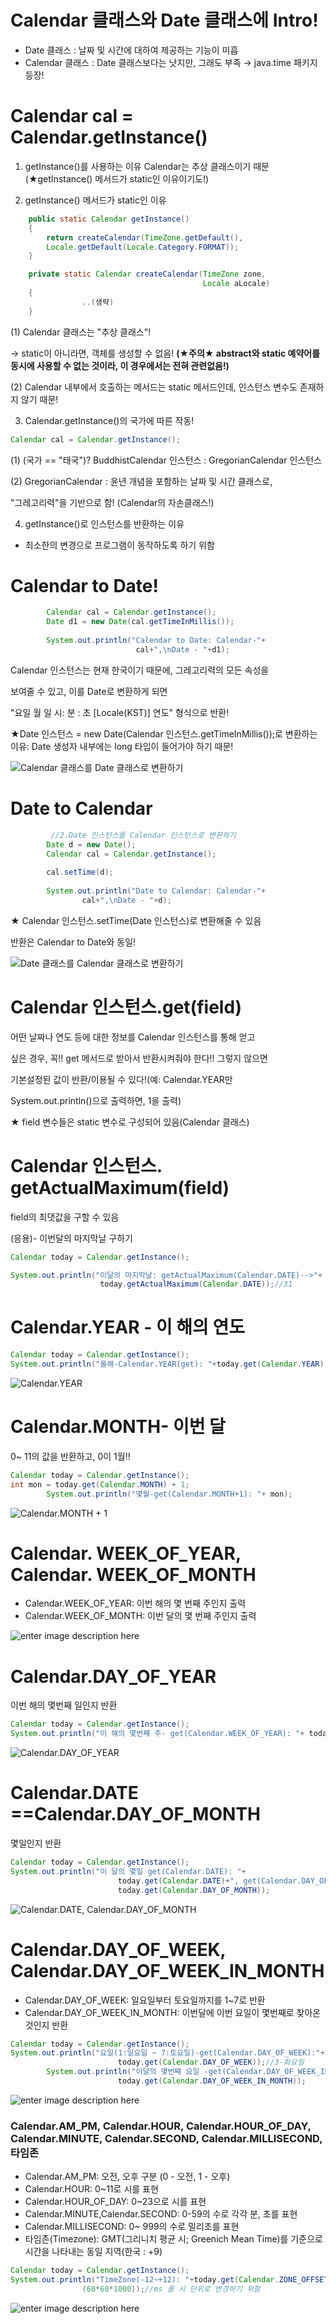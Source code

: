 # Calendar 클래스와 Date 클래스에 Intro!

 - Date 클래스 : 날짜 및 시간에 대하여 제공하는 기능이 미흡 
 - Calendar 클래스 : Date 클래스보다는 낫지만,
   그래도 부족 → java.time  패키지 등장!

# Calendar cal = Calendar.getInstance()

1. getInstance()를 사용하는 이유
   Calendar는 추상 클래스이기 때문(★getInstance() 메서드가 static인
   이유이기도!)

2. getInstance() 메서드가 static인 이유
~~~java
    public static Calendar getInstance()
    {
        return createCalendar(TimeZone.getDefault(),
        Locale.getDefault(Locale.Category.FORMAT));
    }

    private static Calendar createCalendar(TimeZone zone,
                                           Locale aLocale)
    {
		        ..(생략)
    }
~~~
(1) Calendar 클래스는 "추상 클래스"! 

→ static이 아니라면, 객체를 생성할 수 없음!
**(★주의★ abstract와 static 예약어를 동시에 사용할 수 없는 것이라,
이 경우에서는 전혀 관련없음!)**

(2) Calendar 내부에서 호출하는 메서드는 static 메서드인데, 인스턴스 변수도 존재하지 않기 때문!

3. Calendar.getInstance()의 국가에 따른 작동!
~~~java
Calendar cal = Calendar.getInstance();
~~~
(1) (국가 == "태국")? 
BuddhistCalendar 인스턴스 : GregorianCalendar 인스턴스

(2) GregorianCalendar : 윤년 개념을 포함하는 날짜 및 시간 클래스로,

"그레고리력"을 기반으로 함! (Calendar의 자손클래스!)

4. getInstance()로 인스턴스를 반환하는 이유 

- 최소한의 변경으로 프로그램이 동작하도록 하기 위함

# Calendar to Date!

~~~java
		Calendar cal = Calendar.getInstance();
		Date d1 = new Date(cal.getTimeInMillis());
		
		System.out.println("Calendar to Date: Calendar-"+
							cal+",\nDate - "+d1);
~~~

Calendar 인스턴스는 현재 한국이기 때문에, 그레고리력의 모든 속성을 

보여줄 수 있고, 이를 Date로 변환하게 되면

"요일 월 일 시: 분 : 초 [Locale(KST)] 연도" 형식으로 반환!

★Date 인스턴스 = new Date(Calendar 인스턴스.getTimeInMillis());로 변환하는 이유: Date 생성자 내부에는 long 타입이 들어가야 하기 때문!

![Calendar 클래스를 Date 클래스로 변환하기](https://github.com/hy6219/TIL-Today-I-Learned-/blob/main/JAVA/Calendar_Date/CalendarToDate.PNG?raw=true)

# Date to Calendar

~~~java
		 //2.Date 인스턴스를 Calendar 인스턴스로 변환하기
		Date d = new Date();
		Calendar cal = Calendar.getInstance();
		
		cal.setTime(d);
		
		System.out.println("Date to Calendar: Calendar-"+
				cal+",\nDate - "+d);
~~~

★ Calendar 인스턴스.setTime(Date 인스턴스)로 변환해줄 수 있음

반환은 Calendar to Date와 동일!

![Date 클래스를 Calendar 클래스로 변환하기](https://github.com/hy6219/TIL-Today-I-Learned-/blob/main/JAVA/Calendar_Date/DateToCalendar.PNG?raw=true)

# Calendar 인스턴스.get(field)

어떤 날짜나 연도 등에 대한 정보를 Calendar 인스턴스를 통해 얻고 

싶은 경우, 꼭!! get 메서드로 받아서 반환시켜줘야 한다!! 그렇지 않으면

기본설정된 값이 반환/이용될 수 있다!(예: Calendar.YEAR만 

System.out.println()으로 출력하면, 1을 출력)


★ field 변수들은 static 변수로 구성되어 있음(Calendar 클래스)

# Calendar 인스턴스. getActualMaximum(field)

field의 최댓값을 구할 수 있음

(응용)- 이번달의 마지막날 구하기
~~~java
Calendar today = Calendar.getInstance();

System.out.println("이달의 마지막날: getActualMaximum(Calendar.DATE)-->"+
					today.getActualMaximum(Calendar.DATE));//31
~~~

# Calendar.YEAR - 이 해의 연도 

~~~java
Calendar today = Calendar.getInstance();
System.out.println("올해-Calendar.YEAR(get): "+today.get(Calendar.YEAR));

~~~
![Calendar.YEAR](https://github.com/hy6219/TIL-Today-I-Learned-/blob/main/JAVA/Calendar_Date/Calendar.YEAR.PNG?raw=true)

# Calendar.MONTH- 이번 달

0~ 11의 값을 반환하고, 0이 1월!!
~~~java
Calendar today = Calendar.getInstance();
int mon = today.get(Calendar.MONTH) + 1;
		System.out.println("몇월-get(Calendar.MONTH+1): "+ mon);
~~~
![Calendar.MONTH + 1](https://github.com/hy6219/TIL-Today-I-Learned-/blob/main/JAVA/Calendar_Date/Calendar.MONTH.PNG?raw=true)

# Calendar.	WEEK_OF_YEAR, Calendar. WEEK_OF_MONTH

 - Calendar.WEEK_OF_YEAR: 이번 해의 몇 번째 주인지 출력 
 - Calendar.WEEK_OF_MONTH: 이번 달의 몇 번째 주인지 출력

![enter image description here](https://github.com/hy6219/TIL-Today-I-Learned-/blob/main/JAVA/Calendar_Date/Calendar.WEEK_OF_YEAR%28MONTH%29.PNG?raw=true)

# Calendar.DAY_OF_YEAR
이번 해의 몇번째 일인지 반환
~~~java
Calendar today = Calendar.getInstance();
System.out.println("이 해의 몇번째 주- get(Calendar.WEEK_OF_YEAR): "+ today.get(Calendar.WEEK_OF_YEAR));
~~~
![Calendar.DAY_OF_YEAR](https://github.com/hy6219/TIL-Today-I-Learned-/blob/main/JAVA/Calendar_Date/Calendar.DATE,Calendar.DAY_OF_YEAR%28MONTH%29.PNG?raw=true)


# Calendar.DATE ==Calendar.DAY_OF_MONTH

몇일인지 반환

~~~java
Calendar today = Calendar.getInstance();
System.out.println("이 달의 몇일 get(Calendar.DATE): "+
						today.get(Calendar.DATE)+", get(Calendar.DAY_OF_MONTH): "+
						today.get(Calendar.DAY_OF_MONTH));
~~~


![Calendar.DATE, Calendar.DAY_OF_MONTH](https://github.com/hy6219/TIL-Today-I-Learned-/blob/main/JAVA/Calendar_Date/Calendar.DATE,Calendar.DAY_OF_YEAR%28MONTH%29.PNG?raw=true)

# Calendar.DAY_OF_WEEK, Calendar.DAY_OF_WEEK_IN_MONTH

 - Calendar.DAY_OF_WEEK: 일요일부터 토요일까지를 1~7로 반환 
 - Calendar.DAY_OF_WEEK_IN_MONTH: 이번달에 이번 요일이 몇번째로 찾아온 것인지 반환
~~~java
Calendar today = Calendar.getInstance();
System.out.println("요일(1:일요일 ~ 7:토요일)-get(Calendar.DAY_OF_WEEK):"+
						today.get(Calendar.DAY_OF_WEEK));//3-화요일
		System.out.println("이달의 몇번째 요일 -get(Calendar.DAY_OF_WEEK_IN_MONTH): "+
						today.get(Calendar.DAY_OF_WEEK_IN_MONTH));
~~~
![enter image description here](https://github.com/hy6219/TIL-Today-I-Learned-/blob/main/JAVA/Calendar_Date/Calendar.DAY_OF_WEEK%28IN_MONTH%29.PNG?raw=true)


### Calendar.AM_PM, Calendar.HOUR, Calendar.HOUR_OF_DAY, Calendar.MINUTE, Calendar.SECOND, Calendar.MILLISECOND, 타임존

 - Calendar.AM_PM: 오전, 오후 구분 (0 - 오전, 1 - 오후) 
 - Calendar.HOUR: 0~11로 시를 표현
 - Calendar.HOUR_OF_DAY: 0~23으로 시를 표현 
 - Calendar.MINUTE,Calendar.SECOND: 0-59의 수로 각각 분, 초를 표현
 - Calendar.MILLISECOND: 0~ 999의 수로 밀리초를 표현
 - 타임존(Timezone): GMT(그리니치 평균 시; Greenich Mean Time)를 기준으로 시간을 나타내는 동일 지역(한국 : +9)

~~~java
Calendar today = Calendar.getInstance();
System.out.println("TimeZone(-12~+12): "+today.get(Calendar.ZONE_OFFSET)/
				(60*60*1000));//ms 를 시 단위로 변경하기 위함
~~~
![enter image description here](https://github.com/hy6219/TIL-Today-I-Learned-/blob/main/JAVA/Calendar_Date/Calendar_%EC%8B%9C%EB%B6%84%EC%B4%88.PNG?raw=true)
